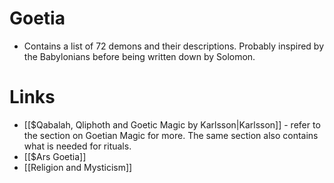 # Goetia
* Contains a list of 72 demons and their descriptions. Probably inspired by the Babylonians before being written down by Solomon.

# Links
* [[$Qabalah, Qliphoth and Goetic Magic by Karlsson|Karlsson]] - refer to the section on Goetian Magic for more. The same section also contains what is needed for rituals.
* [[$Ars Goetia]]
* [[Religion and Mysticism]]